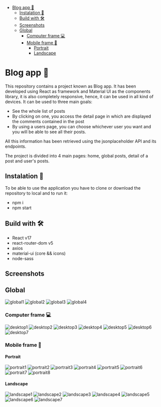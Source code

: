 - [Blog app 🚀](#blog-app-)
  - [Instalation 🔧](#instalation-)
  - [Build with 🛠️](#build-with-️)
  - [Screenshots](#screenshots)
  - [Global](#global)
    - [Computer frame 💻](#computer-frame-)
    - [Mobile frame 📱](#mobile-frame-)
      - [Portrait](#portrait)
      - [Landscape](#landscape)
# Blog app 🚀

This repository contains a project known as Blog app. It has been developed using React as framework and Material UI as the components library, it is also completely responsive, hence, it can be used in all kind of devices.
It can be used to three main goals:
* See the whole list of posts
* By clicking on one, you access the detail page in which are displayed the comments contained in the post
* By using a users page, you can choose whichever user you want and you will be able to see all their posts.

All this information has been retrieved using the jsonplaceholder API and its endpoints.

The project is divided into 4 main pages: home, global posts, detail of a post and user's posts.

## Instalation 🔧

To be able to use the application you have to clone or download the repository to local and to run it:
* npm i
* npm start

## Build with 🛠️

* React v17
* react-router-dom v5
* axios
* material-ui (core && icons)
* node-sass


## Screenshots 
<!-- ![alt text](https://github.com/alexdelahaba/BookMarkApp/blob/master/src/assets/screenshots/6.PNG?raw=true) -->

## Global
![global1](https://github.com/alexdelahaba/blog-app/blob/main/screenshots/global1.png?raw=true)
![global2](https://github.com/alexdelahaba/blog-app/blob/main/screenshots/global2.png?raw=true)
![global3](https://github.com/alexdelahaba/blog-app/blob/main/screenshots/global3.png?raw=true)
![global4](https://github.com/alexdelahaba/blog-app/blob/main/screenshots/global4.png?raw=true)
### Computer frame 💻  
![desktop1](https://github.com/alexdelahaba/blog-app/blob/main/screenshots/desktop1.png?raw=true)
![desktop2](https://github.com/alexdelahaba/blog-app/blob/main/screenshots/desktop2.png?raw=true)
![desktop3](https://github.com/alexdelahaba/blog-app/blob/main/screenshots/desktop3.png?raw=true)
![desktop4](https://github.com/alexdelahaba/blog-app/blob/main/screenshots/desktop4.png?raw=true)
![desktop5](https://github.com/alexdelahaba/blog-app/blob/main/screenshots/desktop5.png?raw=true)
![desktop6](https://github.com/alexdelahaba/blog-app/blob/main/screenshots/desktop6.png?raw=true)
![desktop7](https://github.com/alexdelahaba/blog-app/blob/main/screenshots/desktop7.png?raw=true)

### Mobile frame 📱

#### Portrait
![portrait1](https://github.com/alexdelahaba/blog-app/blob/main/screenshots/portrait1.png?raw=true)
![portrait2](https://github.com/alexdelahaba/blog-app/blob/main/screenshots/portrait2.png?raw=true)
![portrait3](https://github.com/alexdelahaba/blog-app/blob/main/screenshots/portrait3.png?raw=true)
![portrait4](https://github.com/alexdelahaba/blog-app/blob/main/screenshots/portrait4.png?raw=true)
![portrait5](https://github.com/alexdelahaba/blog-app/blob/main/screenshots/portrait5.png?raw=true)
![portrait6](https://github.com/alexdelahaba/blog-app/blob/main/screenshots/portrait6.png?raw=true)
![portrait7](https://github.com/alexdelahaba/blog-app/blob/main/screenshots/portrait7.png?raw=true)
![portrait8](https://github.com/alexdelahaba/blog-app/blob/main/screenshots/portrait8.png?raw=true)
#### Landscape
![landscape1](https://github.com/alexdelahaba/blog-app/blob/main/screenshots/landscape1.png?raw=true)
![landscape2](https://github.com/alexdelahaba/blog-app/blob/main/screenshots/landscape2.png?raw=true)
![landscape3](https://github.com/alexdelahaba/blog-app/blob/main/screenshots/landscape3.png?raw=true)
![landscape4](https://github.com/alexdelahaba/blog-app/blob/main/screenshots/landscape4.png?raw=true)
![landscape5](https://github.com/alexdelahaba/blog-app/blob/main/screenshots/landscape5.png?raw=true)
![landscape6](https://github.com/alexdelahaba/blog-app/blob/main/screenshots/landscape6.png?raw=true)
![landscape7](https://github.com/alexdelahaba/blog-app/blob/main/screenshots/landscape7.png?raw=true)